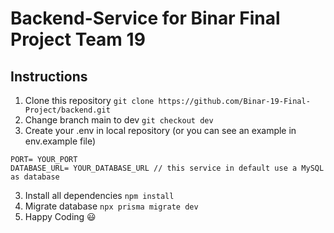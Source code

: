 # Backend-Service for Binar Final Project Team 19

## Instructions
1) Clone this repository
```git clone https://github.com/Binar-19-Final-Project/backend.git```
2) Change branch main to dev
``` git checkout dev ```
4) Create your .env in local repository (or you can see an example in env.example file)
```
PORT= YOUR_PORT
DATABASE_URL= YOUR_DATABASE_URL // this service in default use a MySQL as database
```
3) Install all dependencies ```npm install```
4) Migrate database ```npx prisma migrate dev```
5) Happy Coding 😃
